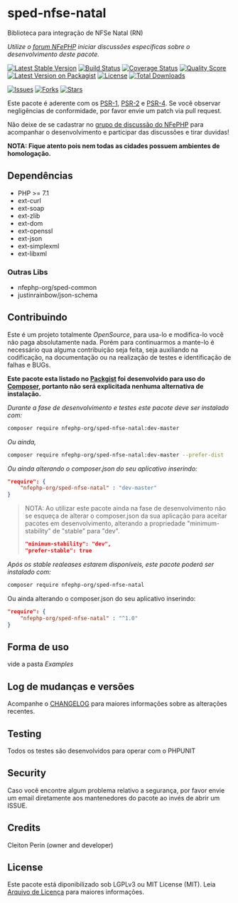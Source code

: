 # sped-nfse-natal

Biblioteca para integração de NFSe Natal (RN)


*Utilize o [forum NFePHP](https://groups.google.com/forum/#!forum/nfephp) iniciar discussões especificas sobre o desenvolvimento deste pacote.*

[![Latest Stable Version][ico-stable]][link-packagist]
[![Build Status][ico-travis]][link-travis]
[![Coverage Status][ico-scrutinizer]][link-scrutinizer]
[![Quality Score][ico-code-quality]][link-code-quality]
[![Latest Version on Packagist][ico-version]][link-packagist]
[![License][ico-license]][link-packagist]
[![Total Downloads][ico-downloads]][link-downloads]

[![Issues][ico-issues]][link-issues]
[![Forks][ico-forks]][link-forks]
[![Stars][ico-stars]][link-stars]

Este pacote é aderente com os [PSR-1], [PSR-2] e [PSR-4]. Se você observar negligências de conformidade, por favor envie um patch via pull request.

[PSR-1]: https://github.com/php-fig/fig-standards/blob/master/accepted/PSR-1-basic-coding-standard.md
[PSR-2]: https://github.com/php-fig/fig-standards/blob/master/accepted/PSR-2-coding-style-guide.md
[PSR-4]: https://github.com/php-fig/fig-standards/blob/master/accepted/PSR-4-autoloader.md

Não deixe de se cadastrar no [grupo de discussão do NFePHP](http://groups.google.com/group/nfephp) para acompanhar o desenvolvimento e participar das discussões e tirar duvidas!

**NOTA: Fique atento pois nem todas as cidades possuem ambientes de homologação.**

## Dependências

- PHP >= 7.1
- ext-curl
- ext-soap
- ext-zlib
- ext-dom
- ext-openssl
- ext-json
- ext-simplexml
- ext-libxml

### Outras Libs

- nfephp-org/sped-common
- justinrainbow/json-schema

## Contribuindo
Este é um projeto totalmente *OpenSource*, para usa-lo e modifica-lo você não paga absolutamente nada. Porém para continuarmos a mante-lo é necessário qua alguma contribuição seja feita, seja auxiliando na codificação, na documentação ou na realização de testes e identificação de falhas e BUGs.

**Este pacote esta listado no [Packgist](https://packagist.org/) foi desenvolvido para uso do [Composer](https://getcomposer.org/), portanto não será explicitada nenhuma alternativa de instalação.**

*Durante a fase de desenvolvimento e testes este pacote deve ser instalado com:*
```bash
composer require nfephp-org/sped-nfse-natal:dev-master
```

*Ou ainda,*
```bash
composer require nfephp-org/sped-nfse-natal:dev-master --prefer-dist
```

*Ou ainda alterando o composer.json do seu aplicativo inserindo:*
```json
"require": {
    "nfephp-org/sped-nfse-natal" : "dev-master"
}
```

> NOTA: Ao utilizar este pacote ainda na fase de desenvolvimento não se esqueça de alterar o composer.json da sua aplicação para aceitar pacotes em desenvolvimento, alterando a propriedade "minimum-stability" de "stable" para "dev".
> ```json
> "minimum-stability": "dev",
> "prefer-stable": true
> ```

*Após os stable realeases estarem disponíveis, este pacote poderá ser instalado com:*
```bash
composer require nfephp-org/sped-nfse-natal
```
Ou ainda alterando o composer.json do seu aplicativo inserindo:
```json
"require": {
    "nfephp-org/sped-nfse-natal" : "^1.0"
}
```

## Forma de uso
vide a pasta *Examples*

## Log de mudanças e versões
Acompanhe o [CHANGELOG](CHANGELOG.md) para maiores informações sobre as alterações recentes.

## Testing

Todos os testes são desenvolvidos para operar com o PHPUNIT

## Security

Caso você encontre algum problema relativo a segurança, por favor envie um email diretamente aos mantenedores do pacote ao invés de abrir um ISSUE.

## Credits

Cleiton Perin (owner and developer)

## License

Este pacote está diponibilizado sob LGPLv3 ou MIT License (MIT). Leia  [Arquivo de Licença](LICENSE.md) para maiores informações.


[ico-stable]: https://poser.pugx.org/nfephp-org/sped-nfse-natal/version
[ico-stars]: https://img.shields.io/github/stars/nfephp-org/sped-nfse-natal.svg?style=flat-square
[ico-forks]: https://img.shields.io/github/forks/nfephp-org/sped-nfse-natal.svg?style=flat-square
[ico-issues]: https://img.shields.io/github/issues/nfephp-org/sped-nfse-natal.svg?style=flat-square
[ico-travis]: https://img.shields.io/travis/nfephp-org/sped-nfse-natal/master.svg?style=flat-square
[ico-scrutinizer]: https://img.shields.io/scrutinizer/coverage/g/nfephp-org/sped-nfse-natal.svg?style=flat-square
[ico-code-quality]: https://img.shields.io/scrutinizer/g/nfephp-org/sped-nfse-natal.svg?style=flat-square
[ico-downloads]: https://img.shields.io/packagist/dt/nfephp-org/sped-nfse-natal.svg?style=flat-square
[ico-version]: https://img.shields.io/packagist/v/nfephp-org/sped-nfse-natal.svg?style=flat-square
[ico-license]: https://poser.pugx.org/nfephp-org/nfephp/license.svg?style=flat-square
[ico-gitter]: https://img.shields.io/badge/GITTER-4%20users%20online-green.svg?style=flat-square

[link-packagist]: https://packagist.org/packages/nfephp-org/sped-nfse-natal
[link-travis]: https://travis-ci.org/nfephp-org/sped-nfse-natal
[link-scrutinizer]: https://scrutinizer-ci.com/g/nfephp-org/sped-nfse-natal/code-structure
[link-code-quality]: https://scrutinizer-ci.com/g/nfephp-org/sped-nfse-natal
[link-downloads]: https://packagist.org/packages/nfephp-org/sped-nfse-natal
[link-author]: https://github.com/nfephp-org
[link-issues]: https://github.com/nfephp-org/sped-nfse-natal/issues
[link-forks]: https://github.com/nfephp-org/sped-nfse-natal/network
[link-stars]: https://github.com/nfephp-org/sped-nfse-natal/stargazers
[link-gitter]: https://gitter.im/nfephp-org/sped-nfse-natal?utm_source=badge&utm_medium=badge&utm_campaign=pr-badge&utm_content=badge